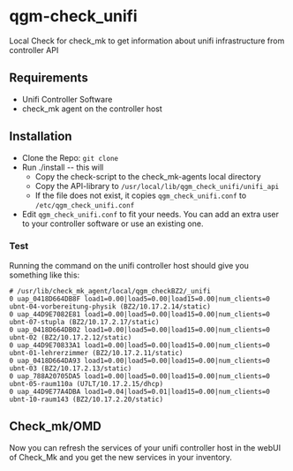 # qgm-check_unifi

Local Check for check_mk to get information about unifi infrastructure from controller API

## Requirements 

* Unifi Controller Software 
* check_mk agent on the controller host

## Installation 

* Clone the Repo: ``git clone ``
* Run ./install -- this will 
  * Copy the check-script to the check_mk-agents local directory
  * Copy the API-library to ``/usr/local/lib/qgm_check_unifi/unifi_api``
  * If the file does not exist, it copies ``qgm_check_unifi.conf`` to ``/etc/qgm_check_unifi.conf``
* Edit ``qgm_check_unifi.conf`` to fit your needs. You can add an extra user to your controller software or use an existing one.

### Test

Running the command on the unifi controller host should give you something like this:
```
# /usr/lib/check_mk_agent/local/qgm_checkBZ2/_unifi 
0 uap_0418D664DB8F load1=0.00|load5=0.00|load15=0.00|num_clients=0 ubnt-04-vorbereitung-physik (BZ2/10.17.2.14/static)
0 uap_44D9E7082E81 load1=0.00|load5=0.00|load15=0.00|num_clients=0 ubnt-07-stupla (BZ2/10.17.2.17/static)
0 uap_0418D664DB02 load1=0.00|load5=0.00|load15=0.00|num_clients=0 ubnt-02 (BZ2/10.17.2.12/static)
0 uap_44D9E70833A1 load1=0.00|load5=0.00|load15=0.00|num_clients=0 ubnt-01-lehrerzimmer (BZ2/10.17.2.11/static)
0 uap_0418D664DA93 load1=0.00|load5=0.00|load15=0.00|num_clients=0 ubnt-03 (BZ2/10.17.2.13/static)
0 uap_788A20705DA5 load1=0.00|load5=0.00|load15=0.00|num_clients=0 ubnt-05-raum110a (U7LT/10.17.2.15/dhcp)
0 uap_44D9E77A4DBA load1=0.04|load5=0.01|load15=0.00|num_clients=0 ubnt-10-raum143 (BZ2/10.17.2.20/static)
```

## Check_mk/OMD

Now you can refresh the services of your unifi controller host in the webUI of Check_Mk and you get the new services in your inventory.




